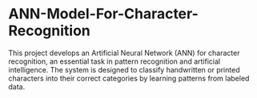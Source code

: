 # ANN-Model-For-Character-Recognition
This project develops an Artificial Neural Network (ANN) for character recognition, an essential task in pattern recognition and artificial intelligence. The system is designed to classify handwritten or printed characters into their correct categories by learning patterns from labeled data.
